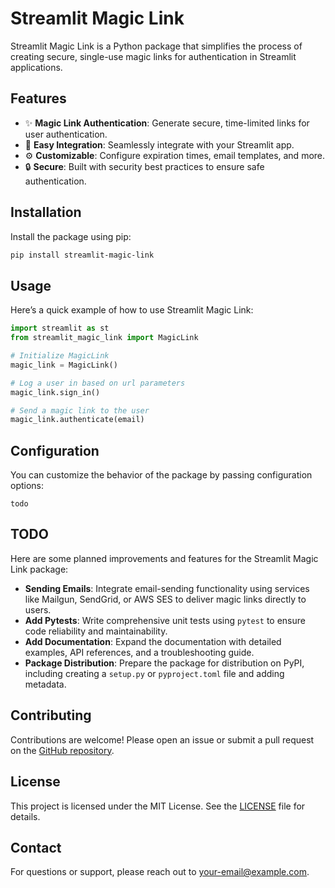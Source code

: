 # Streamlit Magic Link

Streamlit Magic Link is a Python package that simplifies the process of creating secure, single-use magic links for authentication in Streamlit applications.

## Features

- ✨ **Magic Link Authentication**: Generate secure, time-limited links for user authentication.
- 🤝 **Easy Integration**: Seamlessly integrate with your Streamlit app.
- ⚙️ **Customizable**: Configure expiration times, email templates, and more.
- 🔒 **Secure**: Built with security best practices to ensure safe authentication.

## Installation

Install the package using pip:

```bash
pip install streamlit-magic-link
```

## Usage

Here’s a quick example of how to use Streamlit Magic Link:

```python
import streamlit as st
from streamlit_magic_link import MagicLink

# Initialize MagicLink
magic_link = MagicLink()

# Log a user in based on url parameters
magic_link.sign_in()

# Send a magic link to the user
magic_link.authenticate(email)
```

## Configuration

You can customize the behavior of the package by passing configuration options:

    todo

## TODO

Here are some planned improvements and features for the Streamlit Magic Link package:

- **Sending Emails**: Integrate email-sending functionality using services like Mailgun, SendGrid, or AWS SES to deliver magic links directly to users.
- **Add Pytests**: Write comprehensive unit tests using `pytest` to ensure code reliability and maintainability.
- **Add Documentation**: Expand the documentation with detailed examples, API references, and a troubleshooting guide.
- **Package Distribution**: Prepare the package for distribution on PyPI, including creating a `setup.py` or `pyproject.toml` file and adding metadata.


## Contributing

Contributions are welcome! Please open an issue or submit a pull request on the [GitHub repository](https://github.com/your-repo/streamlit-magic-link).

## License

This project is licensed under the MIT License. See the [LICENSE](LICENSE) file for details.

## Contact

For questions or support, please reach out to [your-email@example.com](mailto:your-email@example.com).